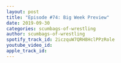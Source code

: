 ```yaml
---
layout: post
title: "Episode #74: Big Week Preview"
date: 2019-09-30
categories: scumbags-of-wrestling
author: scumbags-of-wrestling
spotify_track_id: 2iczquW7QRH8HclPPzRole
youtube_video_id: 
apple_track_id: 
---
```

